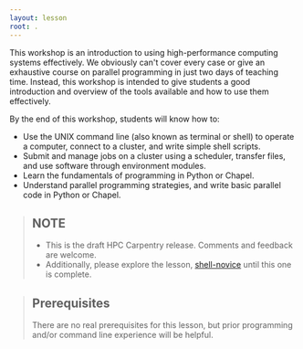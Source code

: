 ```yaml
---
layout: lesson
root: .
---
```


This workshop is an introduction to using high-performance computing systems effectively. We
obviously can't cover every case or give an exhaustive course on parallel programming in just two
days of teaching time. Instead, this workshop is intended to give students a good introduction and
overview of the tools available and how to use them effectively.

By the end of this workshop, students will know how to:

* Use the UNIX command line (also known as terminal or shell) to operate a computer, connect to a cluster, and write simple shell
  scripts.
* Submit and manage jobs on a cluster using a scheduler, transfer files, and use software through
  environment modules.
* Learn the fundamentals of programming in Python or Chapel.
* Understand parallel programming strategies, and write basic parallel code in Python or Chapel.

> ## NOTE
>
> - This is the draft HPC Carpentry release. Comments and feedback are welcome.
> - Additionally, please explore the lesson, [shell-novice](https://swcarpentry.github.io/shell-novice/) until this one is complete.

> ## Prerequisites
>
> There are no real prerequisites for this lesson, but prior programming and/or command line
> experience will be helpful.
